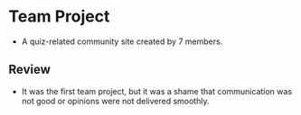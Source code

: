 # Team Project
- A quiz-related community site created by 7 members.

## Review
- It was the first team project, but it was a shame that communication was not good or opinions were not delivered smoothly.
